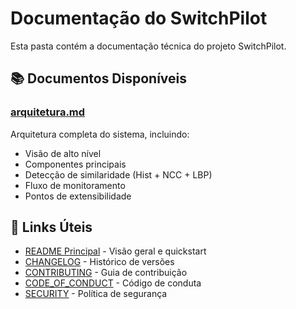 # Documentação do SwitchPilot

Esta pasta contém a documentação técnica do projeto SwitchPilot.

## 📚 Documentos Disponíveis

### [arquitetura.md](arquitetura.md)
Arquitetura completa do sistema, incluindo:
- Visão de alto nível
- Componentes principais
- Detecção de similaridade (Hist + NCC + LBP)
- Fluxo de monitoramento
- Pontos de extensibilidade

## 🔗 Links Úteis

- [README Principal](../README.md) - Visão geral e quickstart
- [CHANGELOG](../CHANGELOG.md) - Histórico de versões
- [CONTRIBUTING](../CONTRIBUTING.md) - Guia de contribuição
- [CODE_OF_CONDUCT](../CODE_OF_CONDUCT.md) - Código de conduta
- [SECURITY](../SECURITY.md) - Política de segurança
